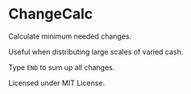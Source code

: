ChangeCalc
==========

Calculate minimum needed changes.

Useful when distributing large scales of varied cash.

Type `END` to sum up all changes.

Licensed under MIT License.
